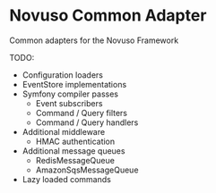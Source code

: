 # Novuso Common Adapter

Common adapters for the Novuso Framework

TODO:

* Configuration loaders
* EventStore implementations
* Symfony compiler passes
  * Event subscribers
  * Command / Query filters
  * Command / Query handlers
* Additional middleware
  * HMAC authentication
* Additional message queues
  * RedisMessageQueue
  * AmazonSqsMessageQueue
* Lazy loaded commands
